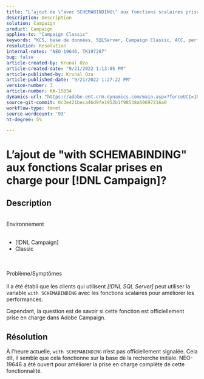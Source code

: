 ```yaml
---
title: "L’ajout de \"avec SCHEMABINDING\" aux fonctions scalaires prises en charge pour [!DNL Campaign]?"
description: Description
solution: Campaign
product: Campaign
applies-to: "Campaign Classic"
keywords: "KCS, base de données, SQLServer, Campaign Classic, ACC, performance"
resolution: Resolution
internal-notes: "NEO-19646, TK197287"
bug: false
article-created-by: Krunal Oza
article-created-date: "9/21/2022 1:13:05 PM"
article-published-by: Krunal Oza
article-published-date: "9/21/2022 1:27:22 PM"
version-number: 3
article-number: KA-15034
dynamics-url: "https://adobe-ent.crm.dynamics.com/main.aspx?forceUCI=1&pagetype=entityrecord&etn=knowledgearticle&id=65c3361d-af39-ed11-9db0-0022480867bd"
source-git-commit: 0c3e421beca46d9fe1952b1f98538a50697216a0
workflow-type: tm+mt
source-wordcount: '93'
ht-degree: 5%

---
```


# L’ajout de &quot;with SCHEMABINDING&quot; aux fonctions Scalar prises en charge pour [!DNL Campaign]?

## Description

<br>Environnement<br><br>
- [!DNL Campaign]
- Classic



<br><br>Problème/Symptômes<br><br>
Il a été établi que les clients qui utilisent *[!DNL SQL Server]* peut utiliser la variable `with SCHEMABINDING` avec les fonctions scalaires pour améliorer les performances.

Cependant, la question est de savoir si cette fonction est officiellement prise en charge dans Adobe Campaign.


## Résolution


À l’heure actuelle, `with SCHEMABINDING` n’est pas officiellement signalée. Cela dit, il semble que cela fonctionne sur la base de la recherche initiale. NEO-19646 a été ouvert pour améliorer la prise en charge complète de cette fonctionnalité.
